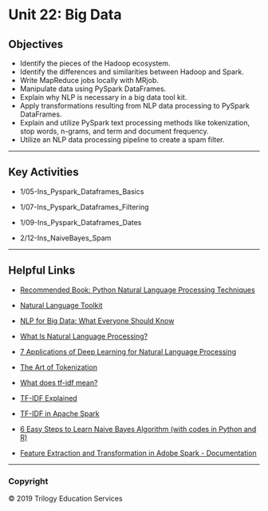 # Unit 22: Big Data

## Objectives

* Identify the pieces of the Hadoop ecosystem.
* Identify the differences and similarities between Hadoop and Spark.
* Write MapReduce jobs locally with MRjob.
* Manipulate data using PySpark DataFrames.
* Explain why NLP is necessary in a big data tool kit.
* Apply transformations resulting from NLP data processing to PySpark DataFrames.
* Explain and utilize PySpark text processing methods like tokenization, stop words, n-grams, and term and document frequency.
* Utilize an NLP data processing pipeline to create a spam filter.

- - -

## Key Activities

* 1/05-Ins_Pyspark_Dataframes_Basics

* 1/07-Ins_Pyspark_Dataframes_Filtering

* 1/09-Ins_Pyspark_Dataframes_Dates

* 2/12-Ins_NaiveBayes_Spam

- - -

## Helpful Links

* [Recommended Book: Python Natural Language Processing Techniques](https://www.amazon.com/Python-Natural-Language-Processing-techniques/dp/1787121429)

* [Natural Language Toolkit](https://www.nltk.org/)

* [NLP for Big Data:  What Everyone Should Know](http://www.expertsystem.com/nlp-big-data-everyone-know/)

* [What Is Natural Language Processing?](https://machinelearningmastery.com/natural-language-processing/)

* [7 Applications of Deep Learning for Natural Language Processing](https://machinelearningmastery.com/applications-of-deep-learning-for-natural-language-processing/)

* [The Art of Tokenization](https://www.ibm.com/developerworks/community/blogs/nlp/entry/tokenization?lang=en)

* [What does tf-idf mean?](http://www.tfidf.com/)

* [TF-IDF Explained](https://www.elephate.com/blog/what-is-tf-idf/)

* [TF-IDF in Apache Spark](https://dzone.com/articles/calculating-tf-idf-with-apache-spark)

* [6 Easy Steps to Learn Naive Bayes Algorithm (with codes in Python and R)](https://www.analyticsvidhya.com/blog/2017/09/naive-bayes-explained/)

* [Feature Extraction and Transformation in Adobe Spark - Documentation](https://spark.apache.org/docs/2.2.0/mllib-feature-extraction.html#tf-idf)

- - -

### Copyright

© 2019 Trilogy Education Services
